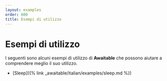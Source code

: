 ```yaml
---
layout: examples
order: 600
title: Esempi di utilizzo
---
```

# Esempi di utilizzo

I seguenti sono alcuni esempi di utilizzo di **Awaitable** che possono aiutare a comprendere meglio il suo utilizzo.

* [Sleep]({% link _awaitable/italian/examples/sleep.md %})

